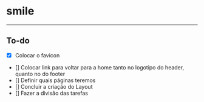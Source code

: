 # smile
<hr />

## To-do

- [x] Colocar o favicon
- [] Colocar link para voltar para a home tanto no logotipo do header, quanto no do footer
- [] Definir quais páginas teremos
- [] Concluir a criação do Layout
- [] Fazer a divisão das tarefas
